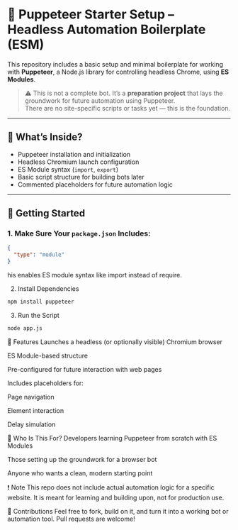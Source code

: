 # 🤖 Puppeteer Starter Setup – Headless Automation Boilerplate (ESM)

This repository includes a basic setup and minimal boilerplate for working with **Puppeteer**, a Node.js library for controlling headless Chrome, using **ES Modules**.

> ⚠️ This is not a complete bot. It’s a **preparation project** that lays the groundwork for future automation using Puppeteer.  
> There are no site-specific scripts or tasks yet — this is the foundation.

---

## 📁 What’s Inside?

- Puppeteer installation and initialization  
- Headless Chromium launch configuration  
- ES Module syntax (`import`, `export`)  
- Basic script structure for building bots later  
- Commented placeholders for future automation logic  

---

## 🚀 Getting Started

### 1. Make Sure Your `package.json` Includes:

```json
{
  "type": "module"
}
````
his enables ES module syntax like import instead of require.

2. Install Dependencies
````bash
npm install puppeteer
````
3. Run the Script
````bash
node app.js
````

🔧 Features
Launches a headless (or optionally visible) Chromium browser

ES Module-based structure

Pre-configured for future interaction with web pages

Includes placeholders for:

Page navigation

Element interaction

Delay simulation

🎯 Who Is This For?
Developers learning Puppeteer from scratch with ES Modules

Those setting up the groundwork for a browser bot

Anyone who wants a clean, modern starting point

❗ Note
This repo does not include actual automation logic for a specific website.
It is meant for learning and building upon, not for production use.

🤝 Contributions
Feel free to fork, build on it, and turn it into a working bot or automation tool. Pull requests are welcome!
